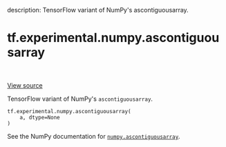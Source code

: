 description: TensorFlow variant of NumPy's ascontiguousarray.

<div itemscope itemtype="http://developers.google.com/ReferenceObject">
<meta itemprop="name" content="tf.experimental.numpy.ascontiguousarray" />
<meta itemprop="path" content="Stable" />
</div>

# tf.experimental.numpy.ascontiguousarray

<!-- Insert buttons and diff -->

<table class="tfo-notebook-buttons tfo-api nocontent" align="left">

</table>

<a target="_blank" class="external" href="/code/stable/tensorflow/python/ops/numpy_ops/np_array_ops.py">View source</a>



TensorFlow variant of NumPy's `ascontiguousarray`.


<pre class="devsite-click-to-copy prettyprint lang-py tfo-signature-link">
<code>tf.experimental.numpy.ascontiguousarray(
    a, dtype=None
)
</code></pre>



<!-- Placeholder for "Used in" -->

See the NumPy documentation for [`numpy.ascontiguousarray`](https://numpy.org/doc/stable/reference/generated/numpy.ascontiguousarray.html).